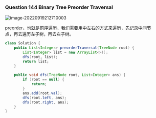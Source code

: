 ### Question 144 Binary Tree Preorder Traversal

![image-20220919212710003](C:\Users\jason\AppData\Roaming\Typora\typora-user-images\image-20220919212710003.png)

preorder，也就是前序遍历，我们需要用中左右的方式来遍历，先记录中间节点，再去遍历左子树，再去右子树。



```java
class Solution {
    public List<Integer> preorderTraversal(TreeNode root) {
        List<Integer> list = new ArrayList<>();
        dfs(root, list);
        return list;
    }
    
    public void dfs(TreeNode root, List<Integer> ans) {
        if (root == null) {
            return;
        }
        ans.add(root.val);
        dfs(root.left, ans);
        dfs(root.right, ans);
    }
}
```

